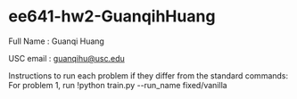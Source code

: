 # ee641-hw2-GuanqihHuang

Full Name : Guanqi Huang

USC email : guanqihu@usc.edu

Instructions to run each problem if they differ from the standard commands: For problem 1, run !python train.py --run_name fixed/vanilla

